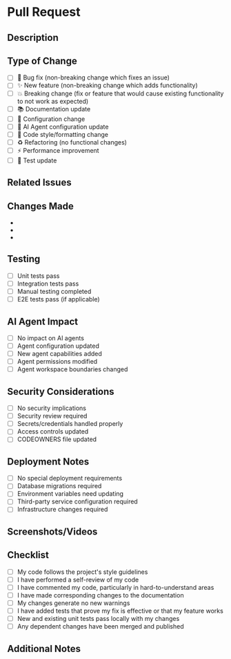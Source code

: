 # Pull Request

## Description
<!-- Provide a brief description of the changes in this PR -->

## Type of Change
<!-- Mark the relevant option with an "x" -->
- [ ] 🐛 Bug fix (non-breaking change which fixes an issue)
- [ ] ✨ New feature (non-breaking change which adds functionality)
- [ ] 💥 Breaking change (fix or feature that would cause existing functionality to not work as expected)
- [ ] 📚 Documentation update
- [ ] 🔧 Configuration change
- [ ] 🤖 AI Agent configuration update
- [ ] 🎨 Code style/formatting change
- [ ] ♻️ Refactoring (no functional changes)
- [ ] ⚡ Performance improvement
- [ ] 🧪 Test update

## Related Issues
<!-- Link to related issues using "Fixes #123" or "Closes #123" -->

## Changes Made
<!-- List the main changes made in this PR -->
- 
- 
- 

## Testing
<!-- Describe the tests you ran to verify your changes -->
- [ ] Unit tests pass
- [ ] Integration tests pass
- [ ] Manual testing completed
- [ ] E2E tests pass (if applicable)

## AI Agent Impact
<!-- If this PR affects AI agent configurations or capabilities -->
- [ ] No impact on AI agents
- [ ] Agent configuration updated
- [ ] New agent capabilities added
- [ ] Agent permissions modified
- [ ] Agent workspace boundaries changed

## Security Considerations
<!-- Mark if applicable -->
- [ ] No security implications
- [ ] Security review required
- [ ] Secrets/credentials handled properly
- [ ] Access controls updated
- [ ] CODEOWNERS file updated

## Deployment Notes
<!-- Any special deployment considerations -->
- [ ] No special deployment requirements
- [ ] Database migrations required
- [ ] Environment variables need updating
- [ ] Third-party service configuration required
- [ ] Infrastructure changes required

## Screenshots/Videos
<!-- Add screenshots or videos if this PR includes UI changes -->

## Checklist
<!-- Ensure all items are completed before requesting review -->
- [ ] My code follows the project's style guidelines
- [ ] I have performed a self-review of my code
- [ ] I have commented my code, particularly in hard-to-understand areas
- [ ] I have made corresponding changes to the documentation
- [ ] My changes generate no new warnings
- [ ] I have added tests that prove my fix is effective or that my feature works
- [ ] New and existing unit tests pass locally with my changes
- [ ] Any dependent changes have been merged and published

## Additional Notes
<!-- Any additional information that reviewers should know -->